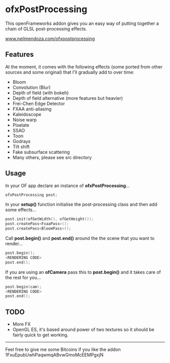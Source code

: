 # ofxPostProcessing

This openFrameworks addon gives you an easy way of putting together a chain of GLSL post-processing effects.

www.neilmendoza.com/ofxpostprocessing

## Features

At the moment, it comes with the following effects (some ported from other sources and some original) that I'll gradually add to over time:

* Bloom
* Convolution (Blur)
* Depth of field (with bokeh)
* Depth of field alternative (more features but heavier)
* Frei-Chen Edge Detector
* FXAA anti-aliasing
* Kaleidoscope
* Noise warp
* Pixelate
* SSAO
* Toon
* Godrays
* Tilt shift
* Fake subsurface scattering
* Many others, please see src directory

## Usage

In your OF app declare an instance of **ofxPostProcessing**...

```cpp
ofxPostProcessing post;
```

In your **setup()** function initialise the post-processing class and then add some effects...

```cpp
post.init(ofGetWidth(), ofGetHeight());
post.createPass<FxaaPass>();
post.createPass<BloomPass>();
```

Call **post.begin()** and **post.end()** around the the scene that you want to render...

```cpp
post.begin();
<RENDERING CODE>
post.end();
```

If you are using an **ofCamera** pass this to **post.begin()** and it takes care of the rest for you...

```cpp
post.begin(cam);
<RENDERING CODE>
post.end();
```

## TODO
* More FX
* OpenGL ES, it's based around power of two textures so it should be fairly quick to get working. 

---

Feel free to give me some Bitcoins if you like the addon 1FxuEpubUwhPaqwmqABvwGmoMcEEMPgxjN

